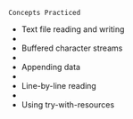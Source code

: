     Concepts Practiced

- Text file reading and writing
- 
- Buffered character streams
- 
- Appending data
- 
- Line-by-line reading
- 
- Using try-with-resources 
